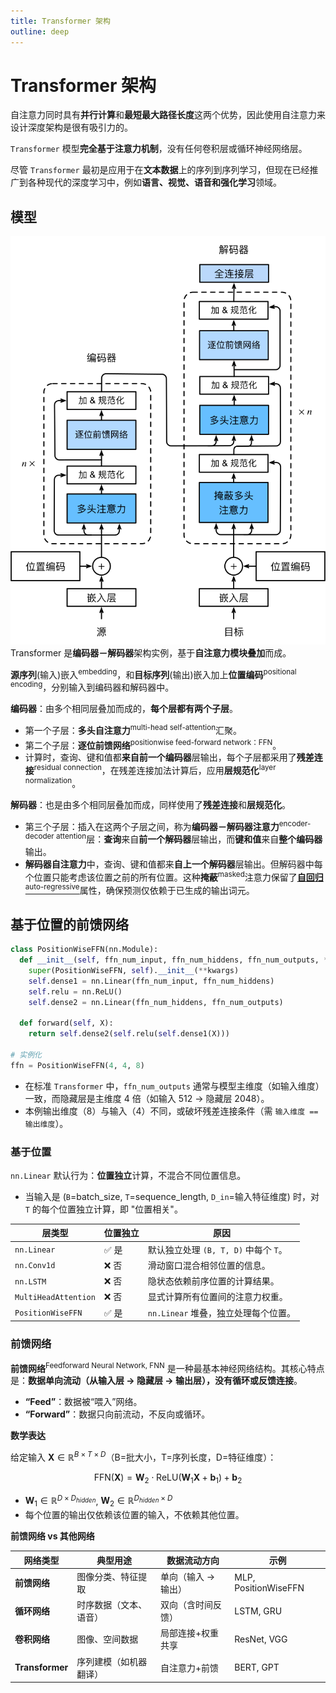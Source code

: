 ```yaml
---
title: Transformer 架构
outline: deep
---
```


# Transformer 架构

自注意力同时具有**并行计算**和**最短最大路径长度**这两个优势，因此使用自注意力来设计深度架构是很有吸引力的。

`Transformer` 模型**完全基于注意力机制**，没有任何卷积层或循环神经网络层。

尽管 `Transformer` 最初是应用于在**文本数据**上的序列到序列学习，但现在已经推广到各种现代的深度学习中，例如**语言、视觉、语音和强化学习**领域。

## 模型

![An Image](./img/transformer.svg)
Transformer 是**编码器－解码器**架构实例，基于**自注意力模块叠加**而成。

**源序列**(输入)嵌入<sup>embedding</sup>，和**目标序列**(输出)嵌入加上**位置编码**<sup>positional encoding</sup>，分别输入到编码器和解码器中。

**编码器**：由多个相同层叠加而成的，**每个层都有两个子层**。

- 第一个子层：**多头自注意力**<sup>multi-head self-attention</sup>汇聚。
- 第二个子层：**逐位前馈网络**<sup>positionwise feed-forward network：FFN</sup>。
- 计算时，查询、键和值都**来自前一个编码器**层输出，每个子层都采用了**残差连接**<sup>residual connection</sup>，在残差连接加法计算后，应用**层规范化**<sup>layer normalization</sup>。

**解码器**：也是由多个相同层叠加而成，同样使用了**残差连接**和**层规范化**。

- 第三个子层：插入在这两个子层之间，称为**编码器－解码器注意力**<sup>encoder-decoder attention</sup>层：**查询**来自**前一个解码器**层输出，而**键和值**来自**整个编码器**输出。
- **解码器自注意力**中，查询、键和值都来**自上一个解码器**层输出。但解码器中每个位置只能考虑该位置之前的所有位置。这种**掩蔽**<sup>masked</sup>注意力保留了[**自回归**<sup>auto-regressive</sup>](/aiart/deep-learning/rnn.html#自回归模型)属性，确保预测仅依赖于已生成的输出词元。

## 基于位置的前馈网络

```py
class PositionWiseFFN(nn.Module):
  def __init__(self, ffn_num_input, ffn_num_hiddens, ffn_num_outputs, **kwargs):
    super(PositionWiseFFN, self).__init__(**kwargs)
    self.dense1 = nn.Linear(ffn_num_input, ffn_num_hiddens)
    self.relu = nn.ReLU()
    self.dense2 = nn.Linear(ffn_num_hiddens, ffn_num_outputs)

  def forward(self, X):
    return self.dense2(self.relu(self.dense1(X)))

# 实例化
ffn = PositionWiseFFN(4, 4, 8)
```

- 在标准 `Transformer` 中，`ffn_num_outputs` 通常与模型主维度（如输入维度）一致，而隐藏层是主维度 4 倍（如输入 512 → 隐藏层 2048）。
- 本例输出维度（8）与输入（4）不同，或破坏残差连接条件（需 `输入维度 == 输出维度`）。

### 基于位置

`nn.Linear` 默认行为：**位置独立**计算，不混合不同位置信息。

- 当输入是 (`B`=batch_size, `T`=sequence_length, `D_in`=输入特征维度) 时，对 `T` 的每个位置独立计算，即 "位置相关"。

| 层类型               | 位置独立 | 原因                                  |
| -------------------- | -------- | ------------------------------------- |
| `nn.Linear`          | ✅ 是    | 默认独立处理 `(B, T, D)` 中每个 `T`。 |
| `nn.Conv1d`          | ❌ 否    | 滑动窗口混合相邻位置的信息。          |
| `nn.LSTM`            | ❌ 否    | 隐状态依赖前序位置的计算结果。        |
| `MultiHeadAttention` | ❌ 否    | 显式计算所有位置间的注意力权重。      |
| `PositionWiseFFN`    | ✅ 是    | `nn.Linear` 堆叠，独立处理每个位置。  |

### 前馈网络

**前馈网络**<sup>Feedforward Neural Network, FNN</sup> 是一种最基本神经网络结构。其核心特点是：**数据单向流动（从输入层 → 隐藏层 → 输出层），没有循环或反馈连接**。

- **“Feed”**：数据被“喂入”网络。
- **“Forward”**：数据只向前流动，不反向或循环。

**数学表达**

给定输入 $\mathbf{X} \in \mathbb{R}^{B \times T \times D}$（B=批大小，T=序列长度，D=特征维度）：

$$
\text{FFN}(\mathbf{X}) = \mathbf{W}_2 \cdot \text{ReLU}(\mathbf{W}_1 \mathbf{X} + \mathbf{b}_1) + \mathbf{b}_2
$$

- $\mathbf{W}_1 \in \mathbb{R}^{D \times D_{hidden}}$, $\mathbf{W}_2 \in \mathbb{R}^{D_{hidden} \times D}$
- 每个位置的输出仅依赖该位置的输入，不依赖其他位置。

**前馈网络 vs 其他网络**

| 网络类型        | 典型用途               | 数据流动方向        | 示例                 |
| --------------- | ---------------------- | ------------------- | -------------------- |
| **前馈网络**    | 图像分类、特征提取     | 单向（输入 → 输出） | MLP, PositionWiseFFN |
| **循环网络**    | 时序数据（文本、语音） | 双向（含时间反馈）  | LSTM, GRU            |
| **卷积网络**    | 图像、空间数据         | 局部连接+权重共享   | ResNet, VGG          |
| **Transformer** | 序列建模（如机器翻译） | 自注意力+前馈       | BERT, GPT            |
